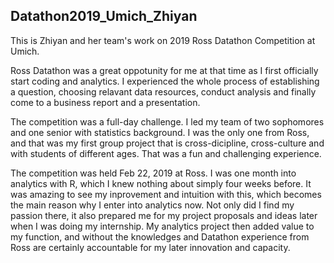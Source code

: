 ## Datathon2019_Umich_Zhiyan
This is Zhiyan and her team's work on 2019 Ross Datathon Competition at Umich.

Ross Datathon was a great oppotunity for me at that time as I first officially start coding and analytics. I experienced the whole process of establishing a question, choosing relavant data resources, conduct analysis and finally come to a business report and a presentation.

The competition was a full-day challenge. I led my team of two sophomores and one senior with statistics background. I was the only one from Ross, and that was my first group project that is cross-dicipline, cross-culture and with students of different ages. That was a fun and challenging experience.

The competition was held Feb 22, 2019 at Ross. I was one month into analytics with R, which I knew nothing about simply four weeks before. It was amazing to see my inprovement and intuition with this, which becomes the main reason why I enter into analytics now. Not only did I find my passion there, it also prepared me for my project proposals and ideas later when I was doing my internship. My analytics project then added value to my function, and without the knowledges and Datathon experience from Ross are certainly accountable for my later innovation and capacity.


